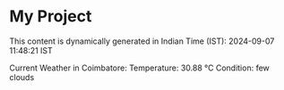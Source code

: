 # My Project

This content is dynamically generated in Indian Time (IST): 2024-09-07 11:48:21 IST


Current Weather in Coimbatore:
Temperature: 30.88 °C
Condition: few clouds
